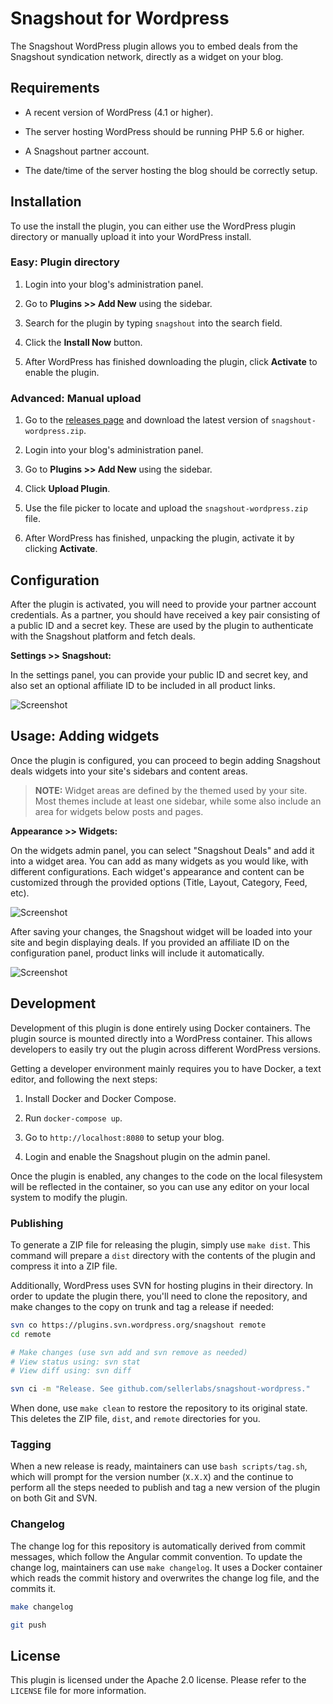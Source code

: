 # Snagshout for Wordpress

The Snagshout WordPress plugin allows you to embed deals from the Snagshout
syndication network, directly as a widget on your blog.

## Requirements

- A recent version of WordPress (4.1 or higher).

- The server hosting WordPress should be running PHP 5.6 or higher.

- A Snagshout partner account.

- The date/time of the server hosting the blog should be correctly setup.

## Installation

To use the install the plugin, you can either use the WordPress plugin
directory or manually upload it into your WordPress install.

### Easy: Plugin directory

1. Login into your blog's administration panel.

2. Go to **Plugins >> Add New** using the sidebar.

3. Search for the plugin by typing `snagshout` into the search field.

4. Click the **Install Now** button.

5. After WordPress has finished downloading the plugin, click **Activate** to
   enable the plugin.

### Advanced: Manual upload

1. Go to the [releases page][1] and download the latest version of
   `snagshout-wordpress.zip`.

2. Login into your blog's administration panel.

3. Go to **Plugins >> Add New** using the sidebar.

4. Click **Upload Plugin**.

5. Use the file picker to locate and upload the `snagshout-wordpress.zip` file.

6. After WordPress has finished, unpacking the plugin, activate it by clicking
   **Activate**.

## Configuration

After the plugin is activated, you will need to provide your partner account
credentials. As a partner, you should have received a key pair consisting of a
public ID and a secret key. These are used by the plugin to authenticate with
the Snagshout platform and fetch deals.

**Settings >> Snagshout:**

In the settings panel, you can provide your public ID and secret key, and also
set an optional affiliate ID to be included in all product links.

![Screenshot](https://github.com/sellerlabs/snagshout-wordpress/blob/master/assets/screenshot-01.png?raw=true)

## Usage: Adding widgets

Once the plugin is configured, you can proceed to begin adding Snagshout deals
widgets into your site's sidebars and content areas.

> **NOTE:** Widget areas are defined by the themed used by your site. Most
themes include at least one sidebar, while some also include an area for
widgets below posts and pages.

**Appearance >> Widgets:**

On the widgets admin panel, you can select "Snagshout Deals" and add it into a
widget area. You can add as many widgets as you would like, with different
configurations. Each widget's appearance and content can be customized through
the provided options (Title, Layout, Category, Feed, etc).

![Screenshot](https://github.com/sellerlabs/snagshout-wordpress/blob/master/assets/screenshot-02.png?raw=true)

After saving your changes, the Snagshout widget will be loaded into your site
and begin displaying deals. If you provided an affiliate ID on the
configuration panel, product links will include it automatically.

![Screenshot](https://github.com/sellerlabs/snagshout-wordpress/blob/master/assets/screenshot-03.png?raw=true)

## Development

Development of this plugin is done entirely using Docker containers. The plugin
source is mounted directly into a WordPress container. This allows developers
to easily try out the plugin across different WordPress versions.

Getting a developer environment mainly requires you to have Docker, a text
editor, and following the next steps:

1. Install Docker and Docker Compose.

2. Run `docker-compose up`.

3. Go to `http://localhost:8080` to setup your blog.

4. Login and enable the Snagshout plugin on the admin panel.

Once the plugin is enabled, any changes to the code on the local filesystem
will be reflected in the container, so you can use any editor on your local
system to modify the plugin.

### Publishing

To generate a ZIP file for releasing the plugin, simply use `make dist`. This
command will prepare a `dist` directory with the contents of the plugin and
compress it into a ZIP file.

Additionally, WordPress uses SVN for hosting plugins in their directory. In
order to update the plugin there, you'll need to clone the repository, and make
changes to the copy on trunk and tag a release if needed:

```sh
svn co https://plugins.svn.wordpress.org/snagshout remote
cd remote

# Make changes (use svn add and svn remove as needed)
# View status using: svn stat
# View diff using: svn diff

svn ci -m "Release. See github.com/sellerlabs/snagshout-wordpress."
```

When done, use `make clean` to restore the repository to its original state.
This deletes the ZIP file, `dist`, and `remote` directories for you.

### Tagging

When a new release is ready, maintainers can use `bash scripts/tag.sh`, which
will prompt for the version number (`X.X.X`) and the continue to perform all
the steps needed to publish and tag a new version of the plugin on both Git and
SVN.

### Changelog

The change log for this repository is automatically derived from commit
messages, which follow the Angular commit convention. To update the change log,
maintainers can use `make changelog`. It uses a Docker container which reads the
commit history and overwrites the change log file, and the commits it.

```sh
make changelog

git push
```

## License

This plugin is licensed under the Apache 2.0 license. Please refer to the
`LICENSE` file for more information.

[1]: https://github.com/sellerlabs/snagshout-wordpress/releases
